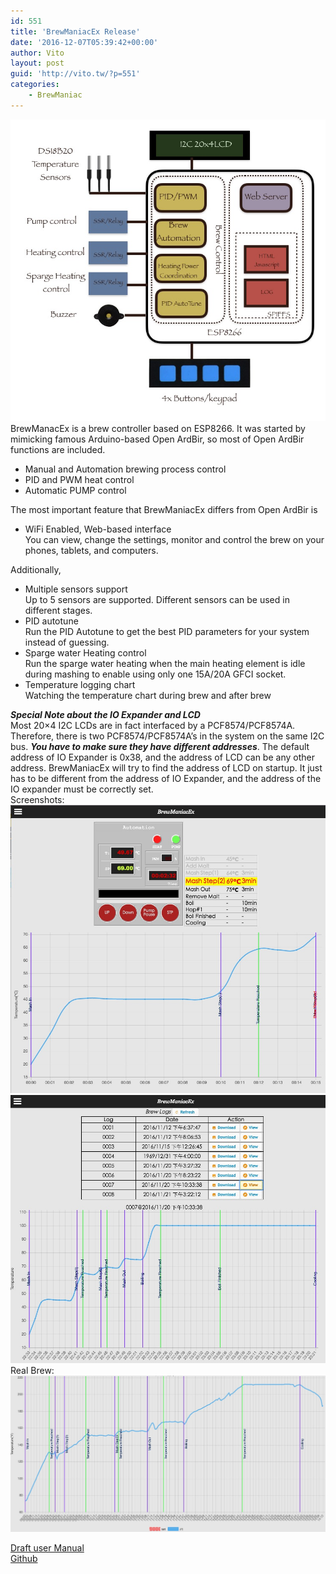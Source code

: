 ```yaml
---
id: 551
title: 'BrewManiacEx Release'
date: '2016-12-07T05:39:42+00:00'
author: Vito
layout: post
guid: 'http://vito.tw/?p=551'
categories:
    - BrewManiac
---
```


![bmex](/wp-content/uploads/2016/11/bmex.jpg)BrewManacEx is a brew controller based on ESP8266. It was started by mimicking famous Arduino-based Open ArdBir, so most of Open ArdBir functions are included.

- Manual and Automation brewing process control
- PID and PWM heat control
- Automatic PUMP control

The most important feature that BrewManiacEx differs from Open ArdBir is

- WiFi Enabled, Web-based interface  
    You can view, change the settings, monitor and control the brew on your phones, tablets, and computers.

Additionally,

- Multiple sensors support  
    Up to 5 sensors are supported. Different sensors can be used in different stages.
- PID autotune  
    Run the PID Autotune to get the best PID parameters for your system instead of guessing.
- Sparge water Heating control  
    Run the sparge water heating when the main heating element is idle during mashing to enable using only one 15A/20A GFCI socket.
- Temperature logging chart  
    Watching the temperature chart during brew and after brew

   
***Special Note about the IO Expander and LCD***  
Most 20×4 I2C LCDs are in fact interfaced by a PCF8574/PCF8574A. Therefore, there is two PCF8574/PCF8574A’s in the system on the same I2C bus. ***You have to make sure they have different addresses***. The default address of IO Expander is 0x38, and the address of LCD can be any other address. BrewManiacEx will try to find the address of LCD on startup. It just has to be different from the address of IO Expander, and the address of the IO expander must be correctly set.  
Screenshots:![bme_panel](/wp-content/uploads/2016/11/BME_Panel.jpg)  
![bme_logs](/wp-content/uploads/2016/11/BME_logs.jpg)  
Real Brew:  
![gfbrew](/wp-content/uploads/2016/12/gfbrew.jpg)  
   
[Draft user Manual](https://docs.google.com/document/d/17jKWFsdb8d9SgOVTxu0zbPKC1EYbN0RU0k3nS0YjjeI/pub)  
[Github](https://github.com/vitotai/BrewManiacEsp8266)